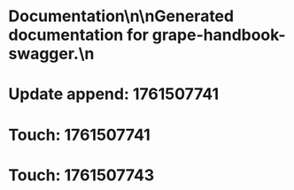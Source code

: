 # Documentation\n\nGenerated documentation for grape-handbook-swagger.\n

# Update append: 1761507741

# Touch: 1761507741

# Touch: 1761507743
